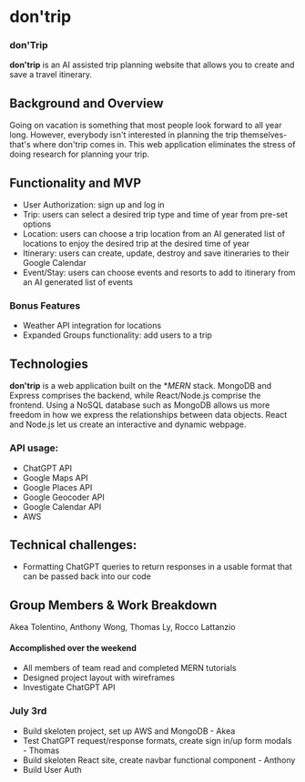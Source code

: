 # **don'trip**

### **don'Trip**

**don'trip** is an AI assisted trip planning website that allows you to create and save a travel itinerary.

## Background and Overview

Going on vacation is something that most people look forward to all year long. However, everybody isn't interested in planning the trip themselves- that's where don'trip comes in. This web application eliminates the stress of doing research for planning your trip. 

## Functionality and MVP

- User Authorization: sign up and log in  
- Trip: users can select a desired trip type and time of year from pre-set options
- Location: users can choose a trip location from an AI generated list of locations to enjoy the desired trip at the desired time of year
- Itinerary: users can create, update, destroy and save itineraries to their Google Calendar
- Event/Stay: users can choose events and resorts to add to itinerary from an AI generated list of events

### Bonus Features

- Weather API integration for locations
- Expanded Groups functionality: add users to a trip

## Technologies

**don'trip** is a web application built on the **MERN* stack. MongoDB and Express comprises the backend, while React/Node.js comprise the frontend. Using a NoSQL database such as MongoDB allows us more freedom in how we express the relationships between data objects. React and Node.js let us create an interactive and dynamic webpage.

### API usage:

- ChatGPT API
- Google Maps API
- Google Places API
- Google Geocoder API
- Google Calendar API
- AWS

## Technical challenges:

- Formatting ChatGPT queries to return responses in a usable format that can be passed back into our code

## Group Members & Work Breakdown

Akea Tolentino, Anthony Wong, Thomas Ly, Rocco Lattanzio

#### Accomplished over the weekend

- All members of team read and completed MERN tutorials
- Designed project layout with wireframes
- Investigate ChatGPT API

### July 3rd

- Build skeloten project, set up AWS and MongoDB - Akea
- Test ChatGPT request/response formats, create sign in/up form modals - Thomas
- Build skeloten React site, create navbar functional component - Anthony
- Build User Auth